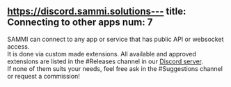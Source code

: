 https://discord.sammi.solutions---
title: Connecting to other apps
num: 7
---

SAMMI can connect to any app or service that has public API or websocket access.\
It is done via custom made extensions.
All available and approved extensions are listed in the #Releases channel in our [Discord server](https://discord.gg/dXez8Zh).\
If none of them suits your needs, feel free ask in the #Suggestions channel or request a commission!